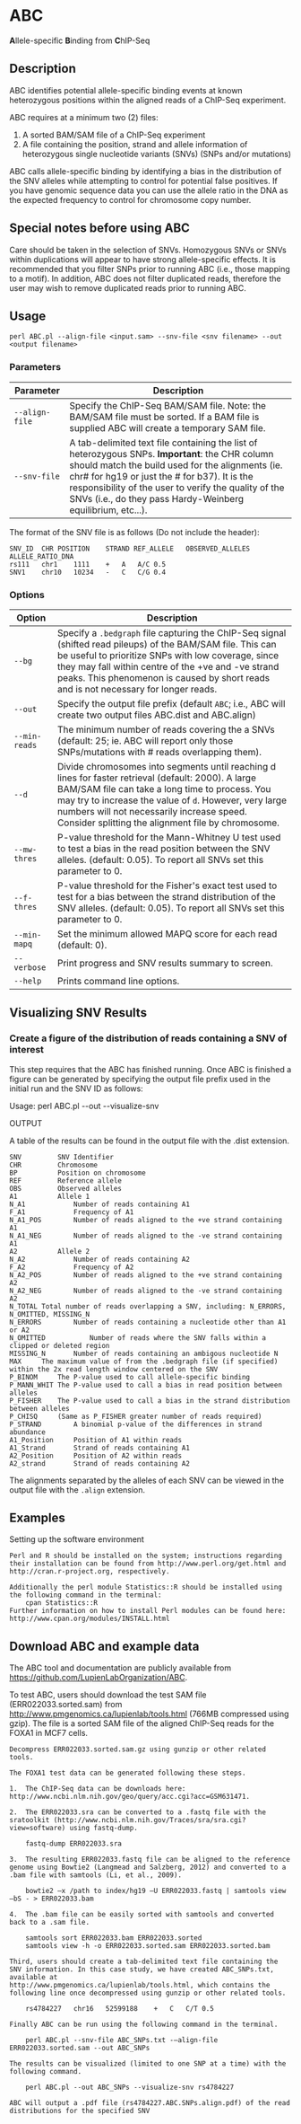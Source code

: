 # ABC
**A**llele-specific **B**inding from **C**hIP-Seq

## Description

ABC identifies potential allele-specific binding events at known heterozygous positions within the aligned reads of a ChIP-Seq experiment. 

ABC requires at a minimum two (2) files:

1. A sorted BAM/SAM file of a ChIP-Seq experiment
2. A file containing the position, strand and allele information of heterozygous single nucleotide variants (SNVs) (SNPs and/or mutations)

ABC calls allele-specific binding by identifying a bias in the distribution of the SNV alleles while attempting to control for potential false positives. If you have genomic sequence data you can use the allele ratio in the DNA as the expected frequency to control for chromosome copy number.

## Special notes before using ABC

Care should be taken in the selection of SNVs. Homozygous SNVs or SNVs within duplications will appear to have strong allele-specific effects.  It is recommended that you filter SNPs prior to running ABC (i.e., those mapping to a motif). In addition, ABC does not filter duplicated reads, therefore the user may wish to remove duplicated reads prior to running ABC.

## Usage

```shell
perl ABC.pl --align-file <input.sam> --snv-file <snv filename> --out <output filename>
```

### Parameters

| Parameter | Description |
|-----------|-------------|
| `--align-file` | Specify the ChIP-Seq BAM/SAM file. Note: the BAM/SAM file must be sorted. If a BAM file is supplied ABC will create a temporary SAM file. |
| `--snv-file` | A tab-delimited text file containing the list of heterozygous SNPs. **Important**: the CHR column should match the build used for the alignments (ie. chr# for hg19 or just the # for b37). It is the responsibility of the user to verify the quality of the SNVs (i.e., do they pass Hardy-Weinberg equilibrium, etc...). |

The format of the SNV file is as follows (Do not include the header):

```
SNV_ID	CHR	POSITION	STRAND REF_ALLELE	OBSERVED_ALLELES ALLELE_RATIO_DNA
rs111	chr1	1111	+	A	A/C	0.5
SNV1	chr10	10234	-	C	C/G	0.4
```

### Options
| Option | Description |
|--------|-------------|
| `--bg` | Specify a `.bedgraph` file capturing the ChIP-Seq signal (shifted read pileups) of the BAM/SAM file. This can be useful to prioritize SNPs with low coverage, since they may fall within centre of the +ve and -ve strand peaks. This phenomenon is caused by short reads and is not necessary for longer reads. |
| `--out` | Specify the output file prefix (default `ABC`; i.e., ABC will create two output files ABC.dist and ABC.align) |
| `--min-reads` | The minimum number of reads covering the a SNVs (default: 25; ie. ABC will report only those SNPs/mutations with # reads overlapping them). |
| `--d` | Divide chromosomes into segments until reaching d lines for faster retrieval (default: 2000). A large BAM/SAM file can take a long time to process. You may try to increase the value of `d`.	However, very large numbers will not necessarily increase speed. Consider splitting the alignment file by chromosome. |
| `--mw-thres` | P-value threshold for the Mann-Whitney U test used to test a bias in the read position between the SNV alleles. (default: 0.05). To report all SNVs set this parameter to 0. |
| `--f-thres` | P-value threshold for the Fisher's exact test used to test for a bias between the strand distribution of the SNV alleles. (default: 0.05). To report all SNVs set this parameter to 0. |
| `--min-mapq` | Set the minimum allowed MAPQ score for each read (default: 0). |
| `--verbose` | Print progress and SNV results summary to screen. |
| `--help` | Prints command line options. |


## Visualizing SNV Results

### Create a figure of the distribution of reads containing a SNV of interest

This step requires that the ABC has finished running. Once ABC is finished a figure can be generated by specifying the output file prefix used in the initial run and the SNV ID as follows:

Usage:	perl ABC.pl --out <output filename prefix> --visualize-snv <SNV ID>

OUTPUT

A table of the results can be found in the output file with the .dist extension.
		
	SNV			SNV Identifier
	CHR			Chromosome
	BP			Position on chromosome
	REF			Reference allele
	OBS			Observed alleles
	A1			Allele 1
	N_A1			Number of reads containing A1
	F_A1			Frequency of A1
	N_A1_POS		Number of reads aligned to the +ve strand containing A1
	N_A1_NEG		Number of reads aligned to the -ve strand containing A1
	A2			Allele 2 
	N_A2			Number of reads containing A2
	F_A2			Frequency of A2
	N_A2_POS		Number of reads aligned to the +ve strand containing A2
	N_A2_NEG		Number of reads aligned to the -ve strand containing A2
	N_TOTAL	Total number of reads overlapping a SNV, including: N_ERRORS, N_OMITTED, MISSING_N
	N_ERRORS		Number of reads containing a nucleotide other than A1 or A2
	N_OMITTED			Number of reads where the SNV falls within a clipped or deleted region
	MISSING_N		Number of reads containing an ambigous nucleotide N
	MAX		The maximum value of from the .bedgraph file (if specified) 	within the 2x read length window centered on the SNV
	P_BINOM		The P-value used to call allele-specific binding
	P_MANN_WHIT	The P-value used to call a bias in read position between alleles 
	P_FISHER	The P-value used to call a bias in the strand distribution between alleles
	P_CHISQ	 	(Same as P_FISHER greater number of reads required)
	P_STRAND		A binomial p-value of the differences in strand abundance 
	A1_Position		Position of A1 within reads
	A1_Strand		Strand of reads containing A1
	A2_Position		Position of A2 within reads 
	A2_strand		Strand of reads containing A2

The alignments separated by the alleles of each SNV can be viewed in the output file with the `.align` extension.

## Examples

Setting up the software environment

	Perl and R should be installed on the system; instructions regarding their installation can be found from http://www.perl.org/get.html and http://cran.r-project.org, respectively.

	Additionally the perl module Statistics::R should be installed using the following command in the terminal:
		cpan Statistics::R
	Further information on how to install Perl modules can be found here: http://www.cpan.org/modules/INSTALL.html

## Download ABC and example data

The ABC tool and documentation are publicly available from https://github.com/LupienLabOrganization/ABC.

To test ABC, users should download the test SAM file (ERR022033.sorted.sam) from http://www.pmgenomics.ca/lupienlab/tools.html (766MB compressed using gzip). The file is a sorted SAM file of the aligned ChIP-Seq reads for the FOXA1 in MCF7 cells.

	Decompress ERR022033.sorted.sam.gz using gunzip or other related tools. 

	The FOXA1 test data can be generated following these steps. 

	1.	The ChIP-Seq data can be downloads here: http://www.ncbi.nlm.nih.gov/geo/query/acc.cgi?acc=GSM631471.

	2.	The ERR022033.sra can be converted to a .fastq file with the sratoolkit (http://www.ncbi.nlm.nih.gov/Traces/sra/sra.cgi?view=software) using fastq-dump. 

		fastq-dump ERR022033.sra

	3.	The resulting ERR022033.fastq file can be aligned to the reference genome using Bowtie2 (Langmead and Salzberg, 2012) and converted to a .bam file with samtools (Li, et al., 2009).
	
		bowtie2 –x /path to index/hg19 –U ERR022033.fastq | samtools view –bS - > ERR022033.bam

	4.	The .bam file can be easily sorted with samtools and converted back to a .sam file.

		samtools sort ERR022033.bam ERR022033.sorted
		samtools view -h -o ERR022033.sorted.sam ERR022033.sorted.bam

	Third, users should create a tab-delimited text file containing the SNV information. In this case study, we have created ABC_SNPs.txt, available at
	http://www.pmgenomics.ca/lupienlab/tools.html, which contains the following line once decompressed using gunzip or other related tools.

		rs4784227	chr16	52599188	+	C	C/T	0.5

	Finally ABC can be run using the following command in the terminal.

		perl ABC.pl --snv-file ABC_SNPs.txt -–align-file ERR022033.sorted.sam --out ABC_SNPs 

	The results can be visualized (limited to one SNP at a time) with the following command.

		perl ABC.pl --out ABC_SNPs --visualize-snv rs4784227

	ABC will output a .pdf file (rs4784227.ABC.SNPs.align.pdf) of the read distributions for the specified SNV 
